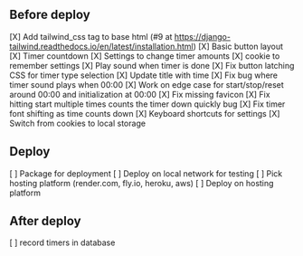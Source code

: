 ## Before deploy
[X] Add tailwind_css tag to base html (#9 at https://django-tailwind.readthedocs.io/en/latest/installation.html)
[X] Basic button layout
[X] Timer countdown
[X] Settings to change timer amounts
[X] cookie to remember settings
[X] Play sound when timer is done
[X] Fix button latching CSS for timer type selection
[X] Update title with time
[X] Fix bug where timer sound plays when 00:00
[X] Work on edge case for start/stop/reset around 00:00 and initialization at 00:00
[X] Fix missing favicon
[X] Fix hitting start multiple times counts the timer down quickly bug
[X] Fix timer font shifting as time counts down
[X] Keyboard shortcuts for settings
[X] Switch from cookies to local storage

## Deploy
[ ] Package for deployment
[ ] Deploy on local network for testing
[ ] Pick hosting platform (render.com, fly.io, heroku, aws)
[ ] Deploy on hosting platform

## After deploy
[ ] record timers in database
